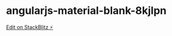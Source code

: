# angularjs-material-blank-8kjlpn

[Edit on StackBlitz ⚡️](https://stackblitz.com/edit/angularjs-material-blank-8kjlpn)